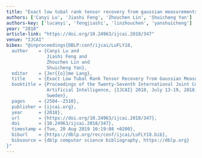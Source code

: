 ```yaml
---
title: "Exact low tubal rank tensor recovery from gaussian measurements"
authors: ['Canyi Lu', 'Jiashi Feng', 'Zhouchen Lin', 'Shuicheng Yan']
authors-key: ['lucanyi', 'fengjiashi', 'linzhouchen', 'yanshuicheng']
year: "2018"
article-link: "https://doi.org/10.24963/ijcai.2018/347"
venue: "IJCAI"
bibex: "@inproceedings{DBLP:conf/ijcai/LuFLY18,
  author    = {Canyi Lu and
               Jiashi Feng and
               Zhouchen Lin and
               Shuicheng Yan},
  editor    = {Jer{{o}}me Lang},
  title     = {Exact Low Tubal Rank Tensor Recovery from Gaussian Measurements},
  booktitle = {Proceedings of the Twenty-Seventh International Joint Conference on
               Artificial Intelligence, {IJCAI} 2018, July 13-19, 2018, Stockholm,
               Sweden},
  pages     = {2504--2510},
  publisher = {ijcai.org},
  year      = {2018},
  url       = {https://doi.org/10.24963/ijcai.2018/347},
  doi       = {10.24963/ijcai.2018/347},
  timestamp = {Tue, 20 Aug 2019 16:19:08 +0200},
  biburl    = {https://dblp.org/rec/conf/ijcai/LuFLY18.bib},
  bibsource = {dblp computer science bibliography, https://dblp.org}
}"
---
```

